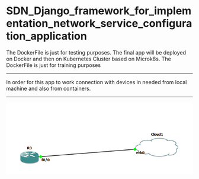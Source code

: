# SDN_Django_framework_for_implementation_network_service_configuration_application

The DockerFile is just for testing purposes. The final app will be deployed on Docker and then on Kubernetes Cluster based on Microk8s. The DockerFile is just for training purposes

***

In order for this app to work connection with devices in needed from local machine and also from containers.

***
![Topology](https://github.com/Iasimo92/SDN_Django_framework_for_implementation_network_service_configuration_application/blob/main/connection.png)

